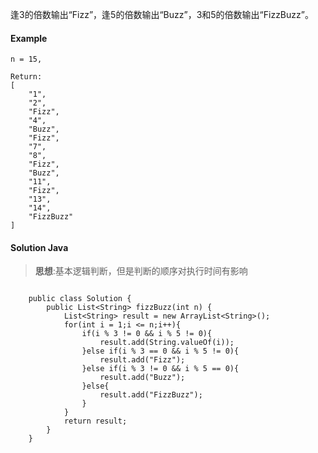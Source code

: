 逢3的倍数输出“Fizz”，逢5的倍数输出“Buzz”，3和5的倍数输出“FizzBuzz”。

#### Example

```
n = 15,

Return:
[
    "1",
    "2",
    "Fizz",
    "4",
    "Buzz",
    "Fizz",
    "7",
    "8",
    "Fizz",
    "Buzz",
    "11",
    "Fizz",
    "13",
    "14",
    "FizzBuzz"
]

```


#### Solution Java

> **思想**:基本逻辑判断，但是判断的顺序对执行时间有影响


```

	public class Solution {
	    public List<String> fizzBuzz(int n) {
	        List<String> result = new ArrayList<String>();      
	        for(int i = 1;i <= n;i++){
	            if(i % 3 != 0 && i % 5 != 0){
	                result.add(String.valueOf(i));
	            }else if(i % 3 == 0 && i % 5 != 0){
	                result.add("Fizz");
	            }else if(i % 3 != 0 && i % 5 == 0){
	                result.add("Buzz");
	            }else{
	                result.add("FizzBuzz");
	            }
	        }   
	        return result;
	    }
	}

```